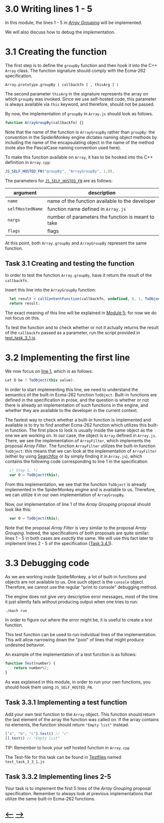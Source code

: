 # **3.0** Writing lines 1 - 5

In this module, the lines 1 - 5 in [_Array Grouping_](../../Specification/Specification_Array_Grouping.md) will be implemented. 

We will also discuss how to debug the implementation. 

# **3.1** Creating the function

The first step is to define the `groupBy` function and then hook it into the C++ `Array` class. The function signature should comply with the Ecma-262 specification.

```
Array.prototype.groupBy ( callbackfn [ , thisArg ] )
``` 

The second parameter `thisArg` in the signature represents the array on which `groupBy` was invoked. Since we use self-hosted code, this parameter is always available via `this` keyword, and therefore, should not be passed. 

By now, the implementation of `groupBy` in `Array.js` should look as follows.
```js
function ArrayGroupBy(callbackfn) {}
```
Note that the name of the function is `ArrayGroupBy` rather than `groupBy`: the convention in the SpiderMonkey engine dictates naming object methods by including the name of the encapsulating object in the name of the method (note also the PascalCase naming convention used here).

To make this function available on `Array`, it has to be hooked into the C++ definition in `Array.cpp`:

```js
JS_SELF_HOSTED_FN("groupBy", "ArrayGroupBy", 1,0),
```

The parameters for [`JS_SELF_HOSTED_FN`](https://searchfox.org/mozilla-central/rev/2fc2ccf960c2f7c419262ac7215715c5235948db/js/public/PropertySpec.h#438) are as follows: 

| argument | description |
| ---- | ----- |
| `name` | name of the function available to the developer |
| `selfHostedName` | function name defined in `Array.js` |
| `nargs` | number of parameters the function is meant to take |
| `flags` | flags | 

At this point, both `Array.groupBy` and `ArrayGroupBy` represent the same function. 

## **Task 3.1** Creating and testing the function

In order to test the function `Array.groupBy`, have it return the result of the `callbackfn`.

Insert this line into the `ArrayGroupBy` function:

```js
  let result = callContentFunction(callbackfn, undefined, 0, 1, ToObject(this));
  return result;
```
The exact meaning of this line will be explained in [Module 5](../Module%205/Module5.md); for now we do not focus on this. 

To test the function and to check whether or not it actually returns the result of the `callbackfn` passed as a parameter, run the script provided in [test_task_3_1.js](./Testfiles/test_task_3_1.js).

# **3.2** Implementing the first line

We now focus on [line 1](../../Specification/Specification_Array_Grouping.md#21-arrayprototypegroupby--callbackfn---thisarg), which is as follows:
```js
Let O be ? ToObject(this value).
```

In order to start implementing this line, we need to understand the semantics of the built-in Ecma-262 function `ToObject`. Built-in functions are defined in the specification in prose, and the question is whether or not there is already an implementation of such functions in the engine, and whether they are available to the developer in the current context.

The fastest way to check whether a built-in function is implemented and available is to try to find another Ecma-262 function which utilizes this built-in function.
The first place to look is usually inside the same object as the one we are working on. In our case, the object is `Array` defined in `Array.js`. There, we see the implementation of `ArrayFilter`, which implements the proposal _Array Filter_. The function `ArrayFilter` utilizes the built-in function `ToObject`: this means that we can look at the implementation of `ArrayFilter` (either by using [Searchfox](https://searchfox.org) or by simply finding it in `Array.js`), which contains the following code corresponding to line 1 in the specification:

```js
  /* Step 1. */
  var O = ToObject(this);
```

From this implementation, we see that the function `ToObject` is already implemented in the SpiderMonkey engine and is available to us. Therefore, we can utilize it in our own implementation of `ArrayGroupBy`. 

Now, our implementation of line 1 of the _Array Grouping_ proposal should look like this:
```js
  var O = ToObject(this);
```

Note that the proposal _Array Filter_ is very similar to the proposal _Array Grouping_. Indeed, the specifications of both proposals are quite similar: lines 1 - 5 in both cases are _exactly_ the same. We will use this fact later to implement lines 2 - 5 of the specification ([Task 3.4.1](#341-implementing-lines-2-5)).

# **3.3** Debugging code

As we are working inside SpiderMonkey, a lot of built-in functions and objects are not available to us. One such object is the `console` object. Therefore, we cannot use the regular "print to console" debugging method. 

The engine does not give very descriptive error messages, most of the time it just silently fails without producing output when one tries to run:
```sh
./mach run
```
In order to figure out where the error might be, it is useful to create a _test_ function. 

This test function can be used to run individual lines of the implementation. This will allow narrowing down the "pool" of lines that might produce undesired behavior. 

An example of the implementation of a test function is as follows:
```js
function Test(number) {
    return number%2;
}
```

As was explained in this module, in order to run your own functions, you should hook them using `JS_SELF_HOSTED_FN`.


## **Task 3.3.1** Implementing a test function

Add your own test function to the `Array` object. This function should return the last element of the array the function was called on. 
If the array contains no elements, the function should return `"Empty list"` instead. 

```js
["a", "b", "c"].test() // "c"
[].test() // "Empty list"
```

TIP: Remember to hook your self hosted function in `Array.cpp`

The Test-file for this task can be found in [Testfiles](./Testfiles/) named `test_task_3_3_1.js`


## **Task 3.3.2** Implementing lines 2-5

 Your task is to implement the first 5 lines of the _Array Grouping_ proposal specification. Remember to always look at previous implementations that utilize the same built-in Ecma-262 functions.  


## [<--](../Module%202/Module2.md) [-->](../Module%204/Module4.md)       
